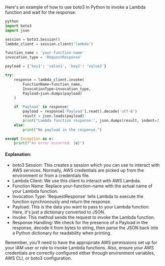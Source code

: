 Here's an example of how to use boto3 in Python to invoke a Lambda function and wait for the response:

```python
python
import boto3
import json

session = boto3.Session()
lambda_client = session.client('lambda')

function_name = 'your-function-name'
invocation_type = 'RequestResponse'

payload = {'key1': 'value1', 'key2': 'value2'}

try:
    response = lambda_client.invoke(
        FunctionName=function_name,
        InvocationType=invocation_type,
        Payload=json.dumps(payload)
    )

    if 'Payload' in response:
        payload = response['Payload'].read().decode('utf-8')
        result = json.loads(payload)
        print("Lambda function response:", json.dumps(result, indent=2))
    else:
        print("No payload in the response.")

except Exception as e:
    print(f"An error occurred: {e}")
```

#### Explanation:
* boto3 Session: This creates a session which you can use to interact with AWS services. Normally, AWS credentials are picked up from the environment or from a credentials file.
* Lambda Client: We use this client to interact with AWS Lambda.
* Function Name: Replace your-function-name with the actual name of your Lambda function.
* Invocation Type: 'RequestResponse' tells Lambda to execute the function synchronously and return the response.
* Payload: This is the data you want to pass to your Lambda function. Here, it's just a dictionary converted to JSON.
* Invoke: This method sends the request to invoke the Lambda function.
* Response Handling: We check for the presence of a Payload in the response, decode it from bytes to string, then parse the JSON back into a Python dictionary for readability when printing.

Remember, you'll need to have the appropriate AWS permissions set up for your IAM user or role to invoke Lambda functions. Also, ensure your AWS credentials are correctly configured either through environment variables, AWS CLI, or boto3 configuration.
